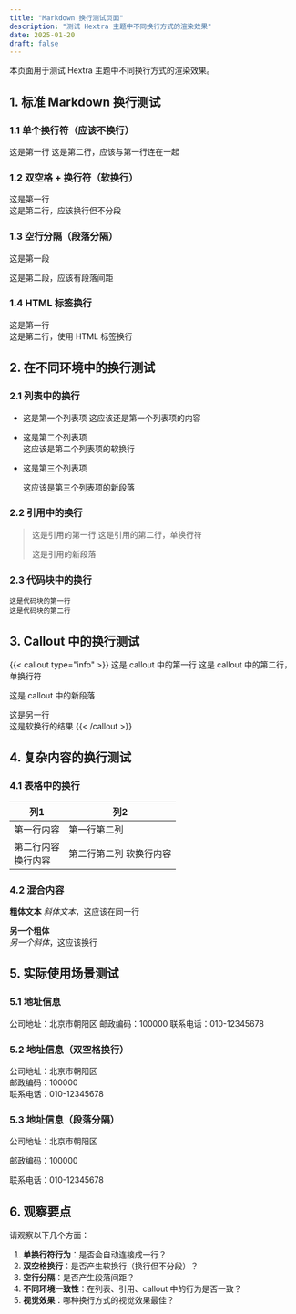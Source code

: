 ```yaml
---
title: "Markdown 换行测试页面"
description: "测试 Hextra 主题中不同换行方式的渲染效果"
date: 2025-01-20
draft: false
---
```



本页面用于测试 Hextra 主题中不同换行方式的渲染效果。

## 1. 标准 Markdown 换行测试

### 1.1 单个换行符（应该不换行）
这是第一行
这是第二行，应该与第一行连在一起

### 1.2 双空格 + 换行符（软换行）
这是第一行  
这是第二行，应该换行但不分段

### 1.3 空行分隔（段落分隔）
这是第一段

这是第二段，应该有段落间距

### 1.4 HTML 标签换行
这是第一行<br>
这是第二行，使用 HTML 标签换行

## 2. 在不同环境中的换行测试

### 2.1 列表中的换行
- 这是第一个列表项
这应该还是第一个列表项的内容
- 这是第二个列表项  
这应该是第二个列表项的软换行
- 这是第三个列表项

  这应该是第三个列表项的新段落

### 2.2 引用中的换行
> 这是引用的第一行
> 这是引用的第二行，单换行符
> 
> 这是引用的新段落

### 2.3 代码块中的换行
```
这是代码块的第一行
这是代码块的第二行
```

## 3. Callout 中的换行测试

{{< callout type="info" >}}
这是 callout 中的第一行
这是 callout 中的第二行，单换行符

这是 callout 中的新段落

这是另一行  
这是软换行的结果
{{< /callout >}}

## 4. 复杂内容的换行测试

### 4.1 表格中的换行
| 列1 | 列2 |
|-----|-----|
| 第一行内容 | 第一行第二列 |
| 第二行内容<br>换行内容 | 第二行第二列  软换行内容 |

### 4.2 混合内容
**粗体文本**
*斜体文本*，这应该在同一行

**另一个粗体**  
*另一个斜体*，这应该换行

## 5. 实际使用场景测试

### 5.1 地址信息
公司地址：北京市朝阳区
邮政编码：100000
联系电话：010-12345678

### 5.2 地址信息（双空格换行）
公司地址：北京市朝阳区  
邮政编码：100000  
联系电话：010-12345678  

### 5.3 地址信息（段落分隔）
公司地址：北京市朝阳区

邮政编码：100000

联系电话：010-12345678

## 6. 观察要点

请观察以下几个方面：

1. **单换行符行为**：是否会自动连接成一行？
2. **双空格换行**：是否产生软换行（换行但不分段）？
3. **空行分隔**：是否产生段落间距？
4. **不同环境一致性**：在列表、引用、callout 中的行为是否一致？
5. **视觉效果**：哪种换行方式的视觉效果最佳？
